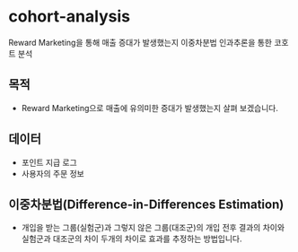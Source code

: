 # cohort-analysis

Reward Marketing을 통해 매출 증대가 발생했는지 이중차분법 인과추론을 통한 코호트 분석

## 목적
  - Reward Marketing으로 매출에 유의미한 증대가 발생했는지 살펴 보겠습니다.

## 데이터
  - 포인트 지급 로그
  - 사용자의 주문 정보

## 이중차분법(Difference-in-Differences Estimation)
  - 개입을 받는 그룹(실험군)과 그렇지 않은 그룹(대조군)의 개입 전후 결과의 차이와 실험군과 대조군의 차이 두개의 차이로 효과를 추정하는 방법입니다.
